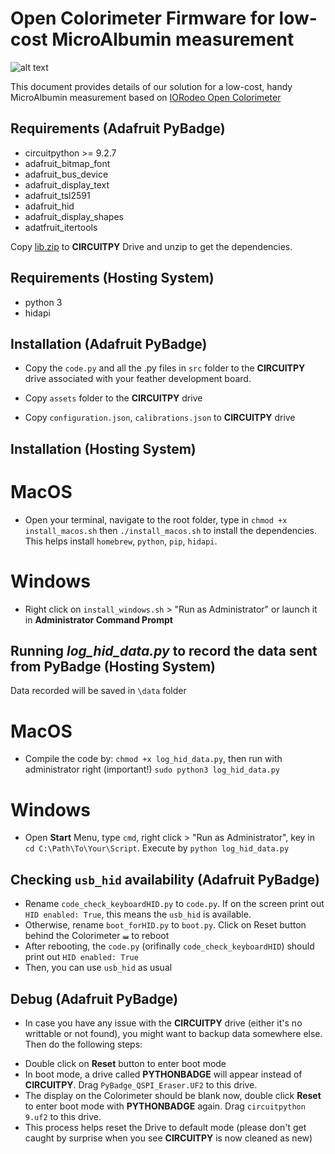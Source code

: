 # Open Colorimeter Firmware for low-cost MicroAlbumin measurement 

![alt text](/images/open_colorimeter.png)

This document provides details of our solution for a low-cost, handy MicroAlbumin measurement based on [IORodeo Open Colorimeter](https://iorodeo.com/products/open-colorimeter) 

## Requirements (Adafruit PyBadge)

* circuitpython >= 9.2.7
* adafruit_bitmap_font
* adafruit_bus_device
* adafruit_display_text
* adafruit_tsl2591
* adafruit_hid
* adafruit_display_shapes
* adatfruit_itertools

Copy [lib.zip](https://github.com/Promethees/open_colorimeter_firmware/blob/main/lib.zip) to **CIRCUITPY** Drive and unzip to get the dependencies.

## Requirements (Hosting System)
 * python 3
 * hidapi

## Installation (Adafruit PyBadge)

* Copy the `code.py` and all the .py files in `src` folder to the **CIRCUITPY** drive associated with
your feather development board. 

* Copy `assets` folder to the **CIRCUITPY** drive

* Copy `configuration.json`, `calibrations.json` to **CIRCUITPY** drive

## Installation (Hosting System)

# MacOS
* Open your terminal, navigate to the root folder, type in `chmod +x install_macos.sh` then `./install_macos.sh` to install the dependencies. 
This helps install `homebrew`, `python`, `pip`, `hidapi`. 

# Windows
* Right click on `install_windows.sh` > "Run as Administrator" or launch it in **Administrator Command Prompt** 

## Running *log_hid_data.py* to record the data sent from PyBadge (Hosting System)
Data recorded will be saved in `\data` folder

# MacOS
* Compile the code by: `chmod +x log_hid_data.py`, then run with administrator right (important!) `sudo python3 log_hid_data.py`

# Windows 
* Open **Start** Menu, type `cmd`, right click > "Run as Administrator", key in `cd C:\Path\To\Your\Script`. Execute by `python log_hid_data.py`

## Checking `usb_hid` availability (Adafruit PyBadge)
* Rename `code_check_keyboardHID.py` to `code.py`. If on the screen print out `HID enabled: True`, this means the `usb_hid` is available.
* Otherwise, rename `boot_forHID.py` to `boot.py`. Click on Reset button behind the Colorimeter <img src="/images/Reset_button.jpeg" width="10"> to reboot
* After rebooting, the `code.py` (orifinally `code_check_keyboardHID`) should print out `HID enabled: True`
* Then, you can use `usb_hid` as usual

## Debug (Adafruit PyBadge)
* In case you have any issue with the **CIRCUITPY** drive (either it's no writtable or not found), you might want to backup data somewhere else.
Then do the following steps:

- Double click on **Reset** button to enter boot mode
- In boot mode, a drive called **PYTHONBADGE** will appear instead of **CIRCUITPY**. Drag `PyBadge_QSPI_Eraser.UF2` to this drive. 
- The display on the Colorimeter should be blank now, double click **Reset** to enter boot mode with **PYTHONBADGE** again. Drag `circuitpython 9.uf2` to this drive.
- This process helps reset the Drive to default mode (please don't get caught by surprise when you see **CIRCUITPY** is now cleaned as new)

